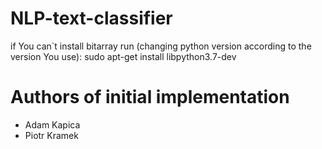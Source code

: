 # NLP-text-classifier

if You can`t install bitarray run (changing python version according to the version You use):
sudo apt-get install libpython3.7-dev

# Authors of initial implementation
- Adam Kapica
- Piotr Kramek
